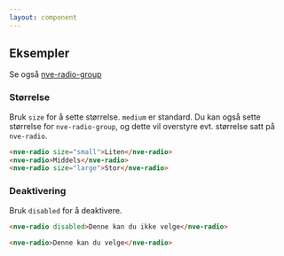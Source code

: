 ```yaml
---
layout: component
---
```


## Eksempler

Se også [nve-radio-group](./nve-radio-group.html)

### Størrelse

Bruk `size` for å sette størrelse. `medium` er standard.
Du kan også sette størrelse for `nve-radio-group`, og dette vil overstyre evt. størrelse satt på `nve-radio`.
<CodeExamplePreview>

```html
<nve-radio size="small">Liten</nve-radio>
<nve-radio>Middels</nve-radio>
<nve-radio size="large">Stor</nve-radio>
```

</CodeExamplePreview>

### Deaktivering

Bruk `disabled` for å deaktivere.

<CodeExamplePreview>

```html
<nve-radio disabled>Denne kan du ikke velge</nve-radio>

<nve-radio>Denne kan du velge</nve-radio>
```

</CodeExamplePreview>
